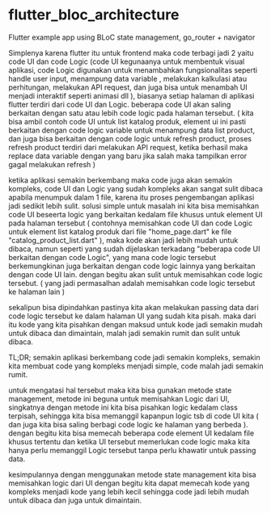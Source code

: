 # flutter_bloc_architecture

Flutter example app using BLoC state management, go_router + navigator


Simplenya karena flutter itu untuk frontend maka code terbagi jadi 2 yaitu code UI dan code Logic (code UI kegunaanya untuk membentuk visual aplikasi, code Logic digunakan untuk menambahkan fungsionalitas seperti handle user input, menampung data variable , melakukan kalkulasi atau perhitungan, melakukan API request, dan juga bisa untuk menambah UI menjadi interaktif seperti animasi dll ), biasanya setiap halaman di aplikasi flutter terdiri dari code UI dan Logic. beberapa code UI akan saling berkaitan dengan satu atau lebih code logic pada halaman tersebut.
( kita bisa ambil contoh code UI untuk list katalog produk, element ui ini pasti berkaitan dengan code logic variable untuk menampung data list product, dan juga bisa berkaitan dengan code logic untuk refresh product, proses refresh product terdiri dari melakukan API request, ketika berhasil maka replace data variable dengan yang baru jika salah maka tampilkan error gagal melakukan refresh )

ketika aplikasi semakin berkembang maka code juga akan semakin kompleks, code UI dan Logic yang sudah kompleks akan sangat sulit dibaca apabila menumpuk dalam 1 file, karena itu proses pengembangan aplikasi jadi sedikit lebih sulit. solusi simple untuk masalah ini kita bisa memisahkan code UI beseerta logic yang berkaitan kedalam file khusus untuk element UI pada halaman tersebut ( contohnya memisahkan code UI dan code Logic untuk element list katalog produk dari file "home_page.dart" ke file "catalog_product_list.dart" ), maka kode akan jadi lebih mudah untuk dibaca, namun seperti yang sudah dijelaskan terkadang "beberapa code UI berkaitan dengan code Logic", yang mana code logic tersebut berkemungkinan juga berkaitan dengan code logic lainnya yang berkaitan dengan code UI lain. dengan begitu akan sulit untuk memisahkan code logic tersebut. ( yang jadi  permasalhan adalah memisahkan code logic tersebut ke halaman lain )

sekalipun bisa dipindahkan pastinya kita akan melakukan passing data dari code logic tersebut ke dalam halaman UI yang sudah kita pisah.  maka dari itu kode yang kita pisahkan dengan maksud untuk kode jadi semakin mudah untuk dibaca dan dimaintain, malah jadi semakin rumit dan sulit untuk dibaca.

TL;DR;
semakin aplikasi berkembang code jadi semakin kompleks, semakin kita membuat code yang kompleks menjadi simple, code malah jadi semakin rumit.

untuk mengatasi hal tersebut maka kita bisa gunakan metode state management, metode ini beguna untuk memisahkan Logic dari UI, singkatnya dengan metode ini kita bisa pisahkan logic kedalam class terpisah, sehingga kita bisa memanggil kapanpun logic tsb di code UI kita ( dan juga kita bisa saling berbagi code logic ke halaman yang berbeda ). dengan begitu kita bisa memecah beberapa code element UI kedalam file khusus tertentu dan ketika UI tersebut memerlukan code logic maka kita hanya perlu memanggil Logic tersebut tanpa perlu khawatir untuk passing data.

kesimpulannya dengan menggunakan metode state management kita bisa memisahkan logic dari UI dengan begitu kita dapat memecah kode yang kompleks menjadi kode yang lebih kecil sehingga code jadi lebih mudah untuk dibaca dan juga untuk dimaintain.
